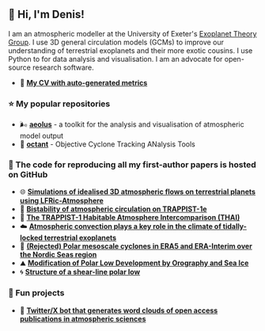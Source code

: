 ## :wave: Hi, I'm Denis!

I am an atmospheric modeller at the University of Exeter's [Exoplanet Theory Group](https://exoclimatology.com). I use 3D general circulation models (GCMs) to improve our understanding of terrestrial exoplanets and their more exotic cousins.
I use Python to for data analysis and visualisation. I am an advocate for open-source research software.

- :page_facing_up: **[My CV with auto-generated metrics](https://github.com/dennissergeev/cv)**

### :star: My popular repositories

- :wind_face: **[aeolus](https://github.com/exoclim/aeolus)** - a toolkit for the analysis and visualisation of atmospheric model output
- :compass: **[octant](https://github.com/dennissergeev/octant)** - Objective Cyclone Tracking ANalysis Tools

### :scroll: The code for reproducing all my first-author papers is hosted on GitHub

- :globe_with_meridians: **[Simulations of idealised 3D atmospheric flows on terrestrial planets using LFRic-Atmosphere](https://github.com/dennissergeev/lfric_exo_bench_code)**
- :twisted_rightwards_arrows: **[Bistability of atmospheric circulation on TRAPPIST-1e](https://github.com/dennissergeev/t1e_bistability_code)**
- :ramen: **[The TRAPPIST-1 Habitable Atmosphere Intercomparison (THAI)](https://github.com/projectcuisines/thai_trilogy_code)**
- :cloud: **[Atmospheric convection plays a key role in the climate of tidally-locked terrestrial exoplanets](https://github.com/dennissergeev/exoconvection-apj-2020)**
- :ghost: **[(Rejected) Polar mesoscale cyclones in ERA5 and ERA-Interim over the Nordic Seas region](https://github.com/dennissergeev/mc_era5)**
- :mountain: **[Modification of Polar Low Development by Orography and Sea Ice](https://github.com/dennissergeev/mplosi)**
- :cyclone: **[Structure of a shear-line polar low](https://github.com/dennissergeev/structure-of-a-shear-line-polar-low-notebooks)**

### :tada: Fun projects
- :robot: **[Twitter/X bot that generates word clouds of open access publications in atmospheric sciences](https://github.com/dennissergeev/atmosscibot)**
